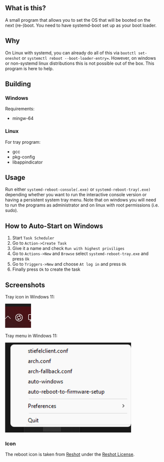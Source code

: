 ## What is this?

A small program that allows you to set the OS that will be booted on the next (re-)boot.
You need to have systemd-boot set up as your boot loader.


## Why

On Linux with systemd, you can already do all of this via `bootctl set-oneshot` or `systemctl reboot --boot-loader-entry=`.
However, on windows or non-systemd linux distributions this is not possible out of the box.
This program is here to help.



## Building

### Windows

Requirements:

* mingw-64


### Linux

For tray program:

* gcc
* pkg-config
* libappindicator


## Usage

Run either `systemd-reboot-console(.exe)` or `systemd-reboot-tray(.exe)` depending whether you want to run the interactive console version or having a persistent system tray menu.
Note that on windows you will need to run the programs as administrator and on linux with root permissions (i.e. sudo).


## How to Auto-Start on Windows

1. Start `Task Scheduler`
2. Go to `Action->Create Task`
3. Give it a name and check `Run with highest priviliges`
4. Go to `Actions->New` and `Browse` select `systemd-reboot-tray.exe` and press `Ok`
5. Go to `Triggers->New` and choose `At log in` and press `Ok`
6. Finally press `Ok` to create the task


## Screenshots

Tray icon in Windows 11:

![tray icon](screenshots/screenshot_tray_icon.png)

Tray menu in Windows 11:

![tray menu](screenshots/screenshot_tray_menu.png)

### Icon

The reboot icon is taken from [Reshot](https://www.reshot.com/free-svg-icons/item/repeat-circle-HV9A4UQC5E/) under the [Reshot License](https://www.reshot.com/license/).
